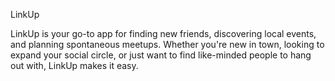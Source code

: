 LinkUp

LinkUp is your go-to app for finding new friends, discovering local events, and planning spontaneous meetups. 
Whether you're new in town, looking to expand your social circle, or just want to find like-minded people to hang out with, LinkUp makes it easy.
